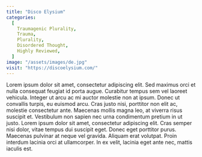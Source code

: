 ```yaml
---
title: "Disco Elysium"
categories:
  [
    Traumagenic Plurality,
    Trauma,
    Plurality,
    Disordered Thought,
    Highly Reviewed,
  ]
image: "/assets/images/de.jpg"
visit: "https://discoelysium.com/"
---
```


Lorem ipsum dolor sit amet, consectetur adipiscing elit. Sed maximus orci et nulla consequat feugiat id porta augue. Curabitur tempus sem vel laoreet vehicula. Integer ut arcu ac mi auctor molestie non at ipsum. Donec ut convallis turpis, eu euismod arcu. Cras justo nisi, porttitor non elit ac, molestie consectetur ante. Maecenas mollis magna leo, at viverra risus suscipit et. Vestibulum non sapien nec urna condimentum pretium in ut justo. Lorem ipsum dolor sit amet, consectetur adipiscing elit. Cras semper nisi dolor, vitae tempus dui suscipit eget. Donec eget porttitor purus. Maecenas pulvinar at neque vel gravida. Aliquam erat volutpat. Proin interdum lacinia orci at ullamcorper. In ex velit, lacinia eget ante nec, mattis iaculis est.
